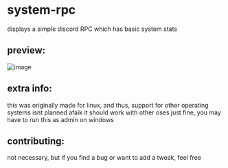 # system-rpc
displays a simple discord RPC which has basic system stats

## preview:
![image](https://github.com/DvidPiDev/system-rpc/assets/79283415/ad024192-b49a-4062-828f-372e6b608d0f)

## extra info:
this was originally made for linux, and thus, support for other operating systems isnt planned
afaik it should work with other oses just fine, you may have to run this as admin on windows

## contributing:
not necessary, but if you find a bug or want to add a tweak, feel free

